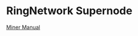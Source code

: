 # RingNetwork Supernode

[Miner Manual](https://github.com/ringnetwork/docs/wiki/Getting-Started-with-Ring-Network-Links-and-Resources)
